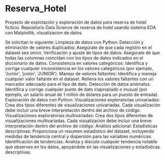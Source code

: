 # Reserva_Hotel
Proyecto de explotación y exploración de datos para reserva de hotel ficticio.
Repositorio Data Science de reserva de hotel usando sistema EDA con Matplotlib, visualizacion de datos 

Se solicitan lo siguiente: Limpieza de datos con Python: Detección y eliminación de valores duplicados: Asegúrate de que cada registro en el dataset sea único. Verificación y ajuste de tipos de datos: Asegúrate de que todas las columnas coincidan con los tipos de datos indicados en el diccionario de datos. Consistencia en valores categóricos: Identifica y corrige cualquier inconsistencia en los valores categóricos (por ejemplo, ‘Junior’, ‘junior’, ‘JUNIOR’). Manejo de valores faltantes: Identifica y maneja cualquier valor faltante en el dataset. Rellena los valores faltantes con un marcador adecuado para el tipo de dato. Detección de datos anómalos: Identifica y corrige cualquier punto de dato inapropiado o inusual (por ejemplo, un salario anual de 1 millón de dólares para un puesto de entrada). Exploración de datos con Python: Visualizaciones exploratorias univariadas: Crea dos tipos diferentes de visualizaciones univariadas. Cada visualización debe incluir una breve interpretación dentro del archivo de código. Visualizaciones exploratorias multivariadas: Crea dos tipos diferentes de visualizaciones multivariadas. Cada visualización debe incluir una breve interpretación dentro del archivo de código. Análisis adicional: Estadísticas descriptivas: Proporciona un resumen estadístico del dataset, incluyendo medidas de tendencia central y dispersión para las variables numéricas. Identificación de tendencias: Analiza y discute cualquier tendencia notable que observes en los datos, apoyándote en las visualizaciones y estadísticas descriptivas.
